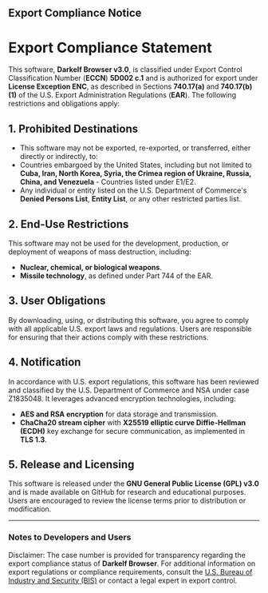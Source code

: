 ## **Export Compliance Notice**
# Export Compliance Statement

This software, **Darkelf Browser v3.0**, is classified under Export Control Classification Number (**ECCN**) **5D002 c.1** and is authorized for export under **License Exception ENC**, as described in Sections **740.17(a)** and **740.17(b)(1)** of the U.S. Export Administration Regulations (**EAR**). The following restrictions and obligations apply:

## 1. Prohibited Destinations
- This software may not be exported, re-exported, or transferred, either directly or indirectly, to:
- Countries embargoed by the United States, including but not limited to **Cuba, Iran, North Korea, Syria, the Crimea region of Ukraine, Russia, China, and Venezuela** - Countries listed under E1/E2.
- Any individual or entity listed on the U.S. Department of Commerce's **Denied Persons List**, **Entity List**, or any other restricted parties list.

## 2. End-Use Restrictions
This software may not be used for the development, production, or deployment of weapons of mass destruction, including:
- **Nuclear, chemical, or biological weapons**.  
- **Missile technology**, as defined under Part 744 of the EAR.

## 3. User Obligations
By downloading, using, or distributing this software, you agree to comply with all applicable U.S. export laws and regulations. Users are responsible for ensuring that their actions comply with these restrictions.

## 4. Notification
In accordance with U.S. export regulations, this software has been reviewed and classified by the U.S. Department of Commerce and NSA under case Z1835048. It leverages advanced encryption technologies, including:
- **AES and RSA encryption** for data storage and transmission.  
- **ChaCha20 stream cipher** with **X25519 elliptic curve Diffie-Hellman (ECDH)** key exchange for secure communication, as implemented in **TLS 1.3**.

## 5. Release and Licensing
This software is released under the **GNU General Public License (GPL) v3.0** and is made available on GitHub for research and educational purposes. Users are encouraged to review the license terms prior to distribution or modification.

---

### Notes to Developers and Users
Disclaimer: The case number is provided for transparency regarding the export compliance status of **Darkelf Browser**.
For additional information on export regulations or compliance requirements, consult the [U.S. Bureau of Industry and Security (BIS)](https://www.bis.doc.gov) or contact a legal expert in export control.